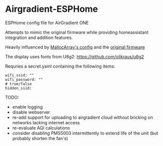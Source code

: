 # Airgradient-ESPHome
ESPHome config file for AirGradient ONE

Attempts to mimic the original firmware while providing homeassistant integration and addition features.

Heavily influenced by [MallocArray's config](https://github.com/MallocArray/airgradient_esphome) and the [original firmware](https://github.com/airgradienthq/arduino/blob/master/examples/ONE_V9/ONE_V9.ino)

The display uses fonts from U8g2: 
https://github.com/olikraus/u8g2

Requries a secret.yaml containing the following items:
```
wifi_ssid: ""
wifi_password: ""
# true/false
hidden_ssid:
```


TODO:
* enable logging
* disable webserver
* re-add support for uploading to airgradient cloud without bricking on networks lacking internet access
* re-evaluate AQI calculations
* consider disabling PMS5003 intermittently to extend life of the unit (but probably shorten the fan's)
